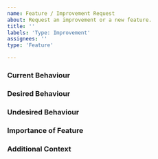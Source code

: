 ```yaml
---
name: Feature / Improvement Request
about: Request an improvement or a new feature.
title: ''
labels: 'Type: Improvement'
assignees: ''
type: 'Feature'

---
```


### Current Behaviour

<!--- Please provide information about the undesired current behaviour. -->

### Desired Behaviour

<!--- Explain how the program should behave once the issue has been resolved. -->

### Undesired Behaviour

<!--- Please provide information about undesired behaviour that should be avoided. -->

### Importance of Feature

<!--- Please provide a brief description of why this feature is important. This will help us prioritize the feature. -->

### Additional Context

<!--- Please provide any additional context or screenshots about the feature request here if applicable -->